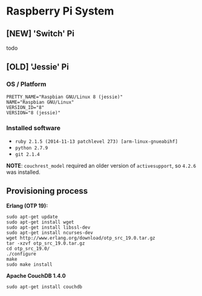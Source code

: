 # Raspberry Pi System

## [NEW] 'Switch' Pi

todo

## [OLD] 'Jessie' Pi

### OS / Platform
```
PRETTY_NAME="Raspbian GNU/Linux 8 (jessie)"
NAME="Raspbian GNU/Linux"
VERSION_ID="8"
VERSION="8 (jessie)"
```

### Installed software
- `ruby 2.1.5 (2014-11-13 patchlevel 273) [arm-linux-gnueabihf]`
- `python 2.7.9`
- `git 2.1.4`

**NOTE**: `couchrest_model` required an older version of `activesupport`, so `4.2.6` was installed.

## Provisioning process
**Erlang (OTP 19):**

```shell
sudo apt-get update
sudo apt-get install wget
sudo apt-get install libssl-dev
sudo apt-get install ncurses-dev
wget http://www.erlang.org/download/otp_src_19.0.tar.gz
tar -xzvf otp_src_19.0.tar.gz
cd otp_src_19.0/
./configure
make
sudo make install
```

**Apache CouchDB 1.4.0**

```shell
sudo apt-get install couchdb
```

